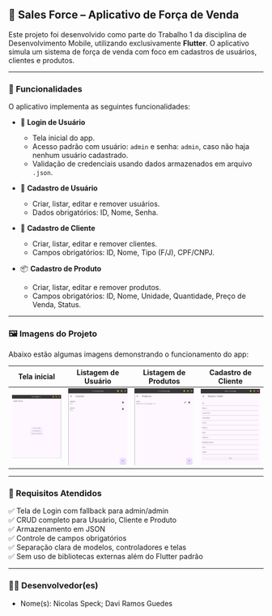 ## 📱 Sales Force – Aplicativo de Força de Venda

Este projeto foi desenvolvido como parte do Trabalho 1 da disciplina de Desenvolvimento Mobile, utilizando exclusivamente **Flutter**. O aplicativo simula um sistema de força de venda com foco em cadastros de usuários, clientes e produtos.

---

### 🚀 Funcionalidades

O aplicativo implementa as seguintes funcionalidades:

- 🔐 **Login de Usuário**  
  - Tela inicial do app.  
  - Acesso padrão com usuário: `admin` e senha: `admin`, caso não haja nenhum usuário cadastrado.  
  - Validação de credenciais usando dados armazenados em arquivo `.json`.

- 👤 **Cadastro de Usuário**  
  - Criar, listar, editar e remover usuários.  
  - Dados obrigatórios: ID, Nome, Senha.

- 👥 **Cadastro de Cliente**  
  - Criar, listar, editar e remover clientes.  
  - Campos obrigatórios: ID, Nome, Tipo (F/J), CPF/CNPJ.

- 📦 **Cadastro de Produto**  
  - Criar, listar, editar e remover produtos.  
  - Campos obrigatórios: ID, Nome, Unidade, Quantidade, Preço de Venda, Status.

---

### 🖼️ Imagens do Projeto

Abaixo estão algumas imagens demonstrando o funcionamento do app:

| Tela inicial | Listagem de Usuário | Listagem de Produtos | Cadastro de Cliente |
|-------|---------------------|---------------------|----------------------|
| ![Tela inicial](images/1.png) | ![Usuário](images/2.png) | ![Produto](images/3.png) | ![Cliente](images/4.png) |

---

### 📌 Requisitos Atendidos

✅ Tela de Login com fallback para admin/admin  
✅ CRUD completo para Usuário, Cliente e Produto  
✅ Armazenamento em JSON  
✅ Controle de campos obrigatórios  
✅ Separação clara de modelos, controladores e telas  
✅ Sem uso de bibliotecas externas além do Flutter padrão

---

### 👨‍💻 Desenvolvedor(es)

- Nome(s): Nicolas Speck; Davi Ramos Guedes